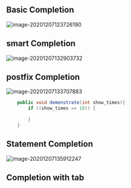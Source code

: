 

## Basic Completion

![image-20201207123726190](https://kingcall.oss-cn-hangzhou.aliyuncs.com/blog/img/image-20201207123726190.png)

## smart Completion

![image-20201207132903732](https://kingcall.oss-cn-hangzhou.aliyuncs.com/blog/img/image-20201207132903732.png)

## postfix Completion

![image-20201207133707883](https://kingcall.oss-cn-hangzhou.aliyuncs.com/blog/img/image-20201207133707883.png)

```java
    public void demonstrate(int show_times){
        if ((show_times == 10)) {
            
        }
    }
```



## Statement Completion

![image-20201207135912247](https://kingcall.oss-cn-hangzhou.aliyuncs.com/blog/img/image-20201207135912247.png)



## Completion with tab

